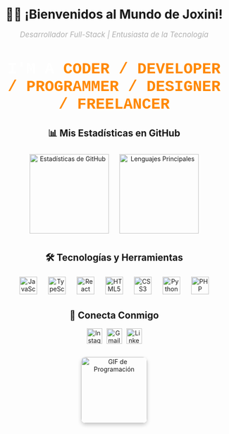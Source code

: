 <!-- Encabezado con Texto Simplificado -->
<div align="center">
  <h1>👨‍💻 ¡Bienvenidos al Mundo de Joxini!</h1>
  <p style="font-size: 1.2em; color: #b0b0b0;">
    <span style="font-style: italic;">Desarrollador Full-Stack | Entusiasta de la Tecnología</span>
  </p>
  <h1 style="font-size: 2.5em; color: white; font-family: 'Courier New', monospace;">
    I'M A 
    <span style="color: #ff8800;">
      CODER / DEVELOPER / PROGRAMMER / DESIGNER / FREELANCER
    </span>
  </h1>
</div>

<!-- Sección de Estadísticas y Lenguajes -->
<div align="center" style="margin: 30px 0;">
  <h2>📊 Mis Estadísticas en GitHub</h2>
  <img src="https://github-readme-stats.vercel.app/api?username=Joxini&show_icons=true&include_all_commits=true&count_private=true&theme=radical&hide_border=true&custom_title=Estad%C3%ADsticas+de+Contribuci%C3%B3n" height="180" alt="Estadísticas de GitHub" style="padding: 10px;" />
  <img src="https://github-readme-stats.vercel.app/api/top-langs?username=Joxini&layout=compact&langs_count=6&theme=radical&hide_border=true&custom_title=Lenguajes+Principales" height="180" alt="Lenguajes Principales" style="padding: 10px;" />
</div>

<!-- Sección de Tecnologías con Efectos de Hover -->
<div align="center" style="margin: 30px 0;">
  <h2>🛠️ Tecnologías y Herramientas</h2>
  <div style="display: flex; flex-wrap: wrap; justify-content: center; gap: 15px;">
    <img src="https://cdn.jsdelivr.net/gh/devicons/devicon/icons/javascript/javascript-original.svg" height="40" alt="JavaScript" style="transition: transform 0.3s; margin: 5px;" onmouseover="this.style.transform='scale(1.2)'" onmouseout="this.style.transform='scale(1)'" />
    <img src="https://cdn.jsdelivr.net/gh/devicons/devicon/icons/typescript/typescript-original.svg" height="40" alt="TypeScript" style="transition: transform 0.3s; margin: 5px;" onmouseover="this.style.transform='scale(1.2)'" onmouseout="this.style.transform='scale(1)'" />
    <img src="https://cdn.jsdelivr.net/gh/devicons/devicon/icons/react/react-original.svg" height="40" alt="React" style="transition: transform 0.3s; margin: 5px;" onmouseover="this.style.transform='scale(1.2)'" onmouseout="this.style.transform='scale(1)'" />
    <img src="https://cdn.jsdelivr.net/gh/devicons/devicon/icons/html5/html5-original.svg" height="40" alt="HTML5" style="transition: transform 0.3s; margin: 5px;" onmouseover="this.style.transform='scale(1.2)'" onmouseout="this.style.transform='scale(1)'" />
    <img src="https://cdn.jsdelivr.net/gh/devicons/devicon/icons/css3/css3-original.svg" height="40" alt="CSS3" style="transition: transform 0.3s; margin: 5px;" onmouseover="this.style.transform='scale(1.2)'" onmouseout="this.style.transform='scale(1)'" />
    <img src="https://cdn.jsdelivr.net/gh/devicons/devicon/icons/python/python-original.svg" height="40" alt="Python" style="transition: transform 0.3s; margin: 5px;" onmouseover="this.style.transform='scale(1.2)'" onmouseout="this.style.transform='scale(1)'" />
    <img src="https://cdn.jsdelivr.net/gh/devicons/devicon/icons/php/php-original.svg" height="40" alt="PHP" style="transition: transform 0.3s; margin: 5px;" onmouseover="this.style.transform='scale(1.2)'" onmouseout="this.style.transform='scale(1)'" />
  </div>
</div>

<!-- Sección de Redes Sociales con Badges Modernos -->
<div align="center" style="margin: 30px 0;">
  <h2>📱 Conecta Conmigo</h2>
  <div style="display: flex; flex-wrap: wrap; justify-content: center; gap: 10px;">
    <a href="https://www.instagram.com/joxini_jv?igsh=MXZmYTE1ODJpZ2V3NQ==">
      <img src="https://img.shields.io/badge/Instagram-%23E4405F?style=for-the-badge&logo=instagram&logoColor=white" height="35" alt="Instagram" />
    </a>
    <a href="#">
      <img src="https://img.shields.io/badge/Gmail-%23D14836?style=for-the-badge&logo=gmail&logoColor=white" height="35" alt="Gmail" />
    </a>
    <a href="#">
      <img src="https://img.shields.io/badge/LinkedIn-%230077B5?style=for-the-badge&logo=linkedin&logoColor=white" height="35" alt="LinkedIn" />
    </a>
  </div>
</div>

<!-- GIF Animado Divertido -->
<div align="center" style="margin: 30px 0;">
  <img height="150" src="https://media0.giphy.com/media/GRSnxyhJnPsaQy9YLn/giphy.gif" alt="GIF de Programación" style="border-radius: 10px; box-shadow: 0 4px 8px rgba(0,0,0,0.2);" />
</div>
